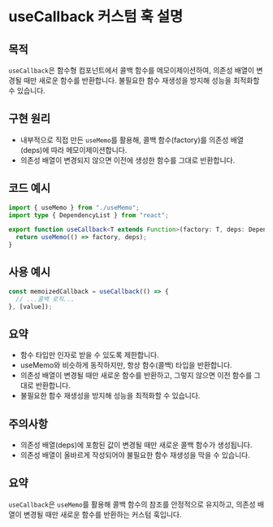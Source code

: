 # useCallback 커스텀 훅 설명

## 목적

`useCallback`은 함수형 컴포넌트에서 콜백 함수를 메모이제이션하여, 의존성 배열이 변경될 때만 새로운 함수를 반환합니다. 불필요한 함수 재생성을 방지해 성능을 최적화할 수 있습니다.

## 구현 원리

- 내부적으로 직접 만든 `useMemo`를 활용해, 콜백 함수(factory)를 의존성 배열(deps)에 따라 메모이제이션합니다.
- 의존성 배열이 변경되지 않으면 이전에 생성한 함수를 그대로 반환합니다.

## 코드 예시

```typescript
import { useMemo } from "./useMemo";
import type { DependencyList } from "react";

export function useCallback<T extends Function>(factory: T, deps: DependencyList): T {
  return useMemo(() => factory, deps);
}
```

## 사용 예시

```typescript
const memoizedCallback = useCallback(() => {
  // ...콜백 로직...
}, [value]);
```

## 요약

- 함수 타입만 인자로 받을 수 있도록 제한합니다.
- useMemo와 비슷하게 동작하지만, 항상 함수(콜백) 타입을 반환합니다.
- 의존성 배열이 변경될 때만 새로운 함수를 반환하고, 그렇지 않으면 이전 함수를 그대로 반환합니다.
- 불필요한 함수 재생성을 방지해 성능을 최적화할 수 있습니다.

## 주의사항

- 의존성 배열(deps)에 포함된 값이 변경될 때만 새로운 콜백 함수가 생성됩니다.
- 의존성 배열이 올바르게 작성되어야 불필요한 함수 재생성을 막을 수 있습니다.

## 요약

`useCallback`은 `useMemo`를 활용해 콜백 함수의 참조를 안정적으로 유지하고, 의존성 배열이 변경될 때만 새로운 함수를 반환하는 커스텀 훅입니다.

